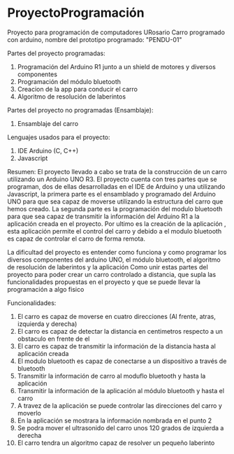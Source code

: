# ProyectoProgramación
Proyecto para programación de computadores URosario
Carro programado con arduino, nombre del prototipo programado: "PENDU-01"

Partes del proyecto programadas:
1. Programación del Arduino R1 junto a un shield de motores y diversos componentes
2. Programación del módulo bluetooth
3. Creacion de la app para conducir el carro
4. Algoritmo de resolución de laberintos

Partes del proyecto no programadas (Ensamblaje):
1. Ensamblaje del carro

Lenguajes usados para el proyecto:
1. IDE Arduino (C, C++)
2. Javascript

Resumen:
El proyecto llevado a cabo se trata de la construcción de un carro utilizando un Arduino UNO R3. El proyecto cuenta con tres partes que se programan, dos de ellas desarrolladas en el IDE de Arduino
y una utilizando Javascript, la primera parte es el ensamblado y programado del Arduino UNO para que sea capaz de moverse utilizando la estructura del carro que hemos creado. 
La segunda parte es la programación del modulo bluetooth para que sea capaz de transmitir la información del Arduino R1 a la aplicación creada en el proyecto. Por ultimo es la 
creación de la aplicación , esta aplicación permite el control del carro y debido a el modulo bluetooth es capaz de controlar el carro de forma remota.

La dificultad del proyecto es entender como funciona y como programar los diversos componentes del arduino UNO, el módulo bluetooth, el algoritmo de resolución de laberintos y la aplicación
Como unir estas partes del proyecto para poder crear un carro controlado a distancia, que supla las funcionalidades propuestas en el proyecto y que se puede llevar la programación a algo fisico

Funcionalidades:
1. El carro es capaz de moverse en cuatro direcciones (Al frente, atras, izquierda y derecha)
2. El carro es capaz de detectar la distancia en centimetros respecto a un obstaculo en frente de el
3. El carro es capaz de transmitir la información de la distancia hasta al aplicación creada 
4. El modulo bluetooth es capaz de conectarse a un dispositivo a través de bluetooth
5. Transmitir la información de carro al moduflo bluetooth y hasta la aplicación
6. Transmitir la información de la aplicación al módulo bluetooth y hasta el carro
7. A travez de la aplicación se puede controlar las direcciones del carro y moverlo
8. En la aplicación se mostrara la información nombrada en el punto 2
9. Se podra mover el ultrasonido del carro unos 120 grados de izquierda a derecha
10. El carro tendra un algoritmo capaz de resolver un pequeño laberinto
